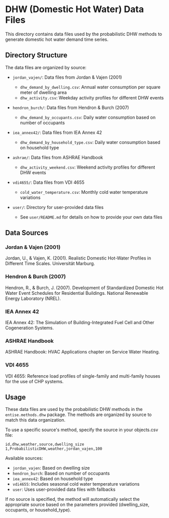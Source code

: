 # DHW (Domestic Hot Water) Data Files

This directory contains data files used by the probabilistic DHW methods to generate domestic hot water demand time series.

## Directory Structure

The data files are organized by source:

- `jordan_vajen/`: Data files from Jordan & Vajen (2001)
  - `dhw_demand_by_dwelling.csv`: Annual water consumption per square meter of dwelling area
  - `dhw_activity.csv`: Weekday activity profiles for different DHW events

- `hendron_burch/`: Data files from Hendron & Burch (2007)
  - `dhw_demand_by_occupants.csv`: Daily water consumption based on number of occupants

- `iea_annex42/`: Data files from IEA Annex 42
  - `dhw_demand_by_household_type.csv`: Daily water consumption based on household type

- `ashrae/`: Data files from ASHRAE Handbook
  - `dhw_activity_weekend.csv`: Weekend activity profiles for different DHW events

- `vdi4655/`: Data files from VDI 4655
  - `cold_water_temperature.csv`: Monthly cold water temperature variations

- `user/`: Directory for user-provided data files
  - See `user/README.md` for details on how to provide your own data files

## Data Sources

### Jordan & Vajen (2001)
Jordan, U., & Vajen, K. (2001). Realistic Domestic Hot-Water Profiles in Different Time Scales. Universität Marburg.

### Hendron & Burch (2007)
Hendron, R., & Burch, J. (2007). Development of Standardized Domestic Hot Water Event Schedules for Residential Buildings. National Renewable Energy Laboratory (NREL).

### IEA Annex 42
IEA Annex 42: The Simulation of Building-Integrated Fuel Cell and Other Cogeneration Systems.

### ASHRAE Handbook
ASHRAE Handbook: HVAC Applications chapter on Service Water Heating.

### VDI 4655
VDI 4655: Reference load profiles of single-family and multi-family houses for the use of CHP systems.

## Usage

These data files are used by the probabilistic DHW methods in the `entise.methods.dhw` package. The methods are organized by source to match this data organization.

To use a specific source's method, specify the source in your objects.csv file:

```csv
id,dhw,weather,source,dwelling_size
1,ProbabilisticDHW,weather,jordan_vajen,100
```

Available sources:
- `jordan_vajen`: Based on dwelling size
- `hendron_burch`: Based on number of occupants
- `iea_annex42`: Based on household type
- `vdi4655`: Includes seasonal cold water temperature variations
- `user`: Uses user-provided data files with fallbacks

If no source is specified, the method will automatically select the appropriate source based on the parameters provided (dwelling_size, occupants, or household_type).